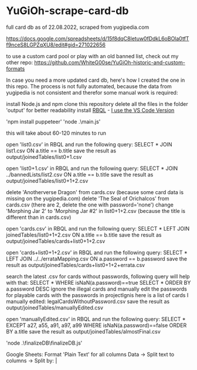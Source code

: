 # YuGiOh-scrape-card-db

full card db as of 22.08.2022, scraped from yugipedia.com

https://docs.google.com/spreadsheets/d/15f8dqC8letuw0fDdkL6oBOla0tfTf9nceS8LGPZqXU8/edit#gid=271022656

to use a custom card pool or play with an old banned list, check out my other repo:
https://github.com/WhiteG00se/YuGiOh-historic-and-custom-formats

In case you need a more updated card db, here's how I created the one in this repo.
The process is not fully automated, because the data from yugipedia is not consistent and therefor some manual work is required:

install Node.js and npm
clone this repository
delete all the files in the folder 'output' for better readability
install [RBQL](https://rbql.org/) - [I use the VS Code Version](https://marketplace.visualstudio.com/items?itemName=mechatroner.rainbow-csv) 

'npm install puppeteer'
'node .\main.js'

this will take about 60-120 minutes to run

open 'list0.csv' in RBQL and run the following query:
SELECT * JOIN list1.csv ON a.title == b.title
save the result as output/joinedTables/list0+1.csv

open 'list0+1.csv' in RBQL and run the following query:
SELECT * JOIN ../bannedLists/list2.csv ON a.title == b.title
save the result as output/joinedTables/list0+1+2.csv

delete 'Anotherverse Dragon' from cards.csv (because some card data is missing on the yugipedia.com)
delete 'The Seal of Orichalcos' from cards.csv (there are 2, delete the one with password='none')
change 'Morphing Jar 2' to 'Morphing Jar #2' in list0+1+2.csv (because the title is different than in cards.csv)

open 'cards.csv' in RBQL and run the following query:
SELECT * LEFT JOIN joinedTables/list0+1+2.csv ON a.title == b.title
save the result as output/joinedTables/cards+list0+1+2.csv

open 'cards+list0+1+2.csv' in RBQL and run the following query:
SELECT * LEFT JOIN ../../errataMapping.csv ON a.password == b.password
save the result as output/joinedTables/cards+list0+1+2+errata.csv

search the latest .csv for cards without passwords, following query will help with that:
SELECT * WHERE isNaN(a.password)==true
SELECT * ORDER BY a.password DESC
ignore the illegal cards and manually edit the passwords for playable cards with the passwords in projectIgnis
here is a list of cards I manually edited: legalCardsWithoutPassword.csv
save the result as output/joinedTables/manuallyEdited.csv

open 'manuallyEdited.csv' in RBQL and run the following query:
SELECT * EXCEPT a27, a55, a91, a97, a99 WHERE isNaN(a.password)==false ORDER BY a.title
save the result as output/joinedTables/almostFinal.csv

'node .\finalizeDB\finalizeDB.js'

Google Sheets:
Format 'Plain Text' for all columns
Data -> Split text to columns -> Split by: |
